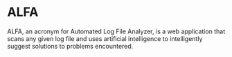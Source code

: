 # ALFA

ALFA, an acronym for Automated Log File Analyzer, is a web application that scans any given log file and uses artificial intelligence to intelligently suggest solutions to problems encountered.



